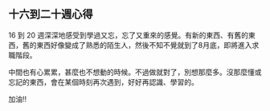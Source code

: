 ## 十六到二十週心得

16 到 20 週深深地感受到學過又忘，忘了又重來的感覺。有新的東西、有舊的東西，舊的東西好像變成了熟悉的陌生人，然後不知不覺就到了8月底，即將進入求職階段。

中間也有心累累，甚麼也不想動的時候。不過做就對了，別想那麼多。沒那麼懂或忘記的東西，會在某個時刻再次遇到，好好再認識、學習的。

加油!!

